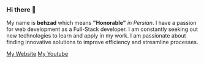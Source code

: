 ### Hi there 👋

My name is **behzad** which means **"Honorable"** <em>in Persian</em>. I have a passion for web development as a Full-Stack developer. I am constantly seeking out new technologies to learn and apply in my work. I am passionate about finding innovative solutions to improve efficiency and streamline processes.

[My Website](http://behzad-website.ca/)
[My Youtube](https://www.youtube.com/@BehzadRajabalipour)

<!--
